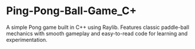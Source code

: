 # Ping-Pong-Ball-Game_C+
A simple Pong game built in C++ using Raylib. Features classic paddle-ball mechanics with smooth gameplay and easy-to-read code for learning and experimentation.
